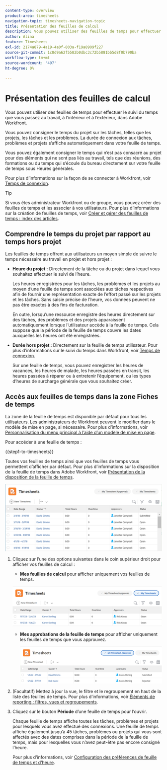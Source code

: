 ```yaml
---
content-type: overview
product-area: timesheets
navigation-topic: timesheets-navigation-topic
title: Présentation des feuilles de calcul
description: Vous pouvez utiliser des feuilles de temps pour effectuer le suivi du temps que vous passez au travail, à l’intérieur et à l’extérieur, dans Adobe Workfront.
author: Alina
feature: Timesheets
exl-id: 2174a879-4a19-4a0f-803a-f19a8909f227
source-git-commit: 1c8d9a62f5582b0dbc3c72b5881bb5d8f0b790ba
workflow-type: tm+mt
source-wordcount: '497'
ht-degree: 0%

---
```


# Présentation des feuilles de calcul

<!-- Audited: 12/2023 -->

Vous pouvez utiliser des feuilles de temps pour effectuer le suivi du temps que vous passez au travail, à l’intérieur et à l’extérieur, dans Adobe Workfront.

Vous pouvez consigner le temps du projet sur les tâches, telles que les projets, les tâches et les problèmes. La durée de connexion aux tâches, problèmes et projets s’affiche automatiquement dans votre feuille de temps.

Vous pouvez également consigner le temps qui n’est pas consacré au projet pour des éléments qui ne sont pas liés au travail, tels que des réunions, des formations ou du temps qui s’écoule du bureau directement sur votre feuille de temps sous Heures générales.

Pour plus d’informations sur la façon de se connecter à Workfront, voir [Temps de connexion](../../timesheets/create-and-manage-timesheets/log-time.md).

>[!TIP]
>
>Si vous êtes administrateur Workfront ou de groupe, vous pouvez créer des feuilles de temps et les associer à vos utilisateurs. Pour plus d’informations sur la création de feuilles de temps, voir [Créer et gérer des feuilles de temps : index des articles](../create-and-manage-timesheets/create-and-manage-timesheets.md).


## Comprendre le temps du projet par rapport au temps hors projet

Les feuilles de temps offrent aux utilisateurs un moyen simple de suivre le temps nécessaire au travail en projet et hors projet :

* **Heure du projet :** Directement de la tâche ou du projet dans lequel vous souhaitez effectuer le suivi de l’heure.

  Les heures enregistrées pour les tâches, les problèmes et les projets au moyen d’une feuille de temps sont associées aux tâches respectives afin de fournir une représentation exacte de l’effort passé sur les projets et les tâches. Sans saisie précise de l’heure, vos données peuvent ne pas être exactes à des fins de facturation.

  En outre, lorsqu’une ressource enregistre des heures directement sur des tâches, des problèmes et des projets apparaissent automatiquement lorsque l’utilisateur accède à la feuille de temps. Cela suppose que la période de la feuille de temps couvre les dates auxquelles les heures ont été enregistrées.

* **Durée hors projet :** Directement sur la feuille de temps utilisateur. Pour plus d’informations sur le suivi du temps dans Workfront, voir   [Temps de connexion](../../timesheets/create-and-manage-timesheets/log-time.md).

  Sur une feuille de temps, vous pouvez enregistrer les heures de vacances, les heures de malade, les heures passées en transit, les heures passées à réparer ou à entretenir l’équipement, ou les types d’heures de surcharge générale que vous souhaitez créer.

## Accès aux feuilles de temps dans la zone Fiches de temps

La zone de la feuille de temps est disponible par défaut pour tous les utilisateurs. Les administrateurs de Workfront peuvent le modifier dans le modèle de mise en page, si nécessaire. Pour plus d’informations, voir [Personnalisation du menu principal à l’aide d’un modèle de mise en page](/help/quicksilver/administration-and-setup/customize-workfront/use-layout-templates/customize-main-menu.md).

Pour accéder à une feuille de temps :

{{step1-to-timesheets}}

Toutes vos feuilles de temps ainsi que vos feuilles de temps vous permettent d’afficher par défaut. Pour plus d’informations sur la disposition de la feuille de temps dans Adobe Workfront, voir [Présentation de la disposition de la feuille de temps](../../timesheets/timesheets/timesheet-layout.md).

![](assets/all-timesheets-list-nwe-350x68.png)

1. Cliquez sur l’une des options suivantes dans le coin supérieur droit pour afficher vos feuilles de calcul :

   * **Mes feuilles de calcul** pour afficher uniquement vos feuilles de temps.

   ![](assets/my-timesheets-list-various-statuses-nwe-350x60.png)

   * **Mes approbations de la feuille de temps** pour afficher uniquement les feuilles de temps que vous approuvez.

     ![](assets/timesheets-i-approve-list-with0filters-new-nwe-350x61.png)


1. (Facultatif) Mettez à jour la vue, le filtre et le regroupement en haut de la liste des feuilles de temps. Pour plus d’informations, voir [Éléments de reporting : filtres, vues et regroupements](../../reports-and-dashboards/reports/reporting-elements/reporting-elements-overview.md).

1. Cliquez sur le bouton **Période** d’une feuille de temps pour l’ouvrir.

   Chaque feuille de temps affiche toutes les tâches, problèmes et projets pour lesquels vous avez effectué des connexions. Une feuille de temps affiche également jusqu’à 45 tâches, problèmes ou projets qui vous sont affectés avec des dates comprises dans la période de la feuille de temps, mais pour lesquelles vous n’avez peut-être pas encore consigné l’heure.

   Pour plus d’informations, voir [Configuration des préférences de feuille de temps et d’heure](../../administration-and-setup/set-up-workfront/configure-timesheets-schedules/timesheet-and-hour-preferences.md).
